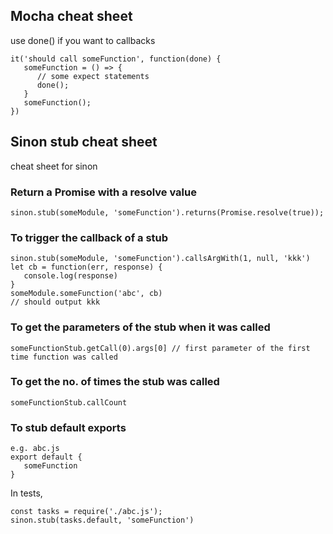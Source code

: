 ## Mocha cheat sheet
use done() if you want to callbacks
```
it('should call someFunction', function(done) {
   someFunction = () => {
      // some expect statements
      done();
   }
   someFunction();
})
```

## Sinon stub cheat sheet
cheat sheet for sinon

### Return a Promise with a resolve value
```
sinon.stub(someModule, 'someFunction').returns(Promise.resolve(true));
```

### To trigger the callback of a stub
```
sinon.stub(someModule, 'someFunction').callsArgWith(1, null, 'kkk')
let cb = function(err, response) {
   console.log(response)
}
someModule.someFunction('abc', cb)
// should output kkk
```


### To get the parameters of the stub when it was called
```
someFunctionStub.getCall(0).args[0] // first parameter of the first time function was called
```


### To get the no. of times the stub was called

```
someFunctionStub.callCount
```

### To stub default exports

```
e.g. abc.js
export default {
   someFunction
}
```

In tests,
```
const tasks = require('./abc.js');
sinon.stub(tasks.default, 'someFunction')
```
